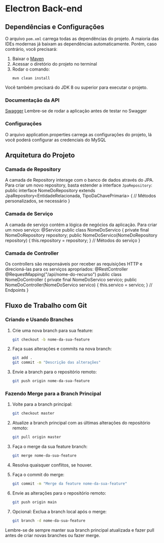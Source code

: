 # Electron Back-end

## Dependências e Configurações

O arquivo `pom.xml` carrega todas as dependências do projeto. A maioria das IDEs modernas já baixam as dependências
automaticamente. Porém, caso contrário, você precisará:

1. Baixar o [Maven](https://maven.apache.org/download.cgi)
2. Acessar o diretório do projeto no terminal
3. Rodar o comando:
   ```
   mvn clean install
   ```

Você também precisará do JDK 8 ou superior para executar o projeto.

### Documentação da API
[Swagger](http://localhost:8080/swagger-ui/index.htm)
Lembre-se de rodar a aplicação antes de testar no Swagger

### Configurações

O arquivo application.properties carrega as configurações do projeto, lá você poderá configurar as credenciais do MySQL

## Arquitetura do Projeto

### Camada de Repository

A camada de Repository interage com o banco de dados através do JPA. Para criar um novo repository, basta estender a
interface `JpaRepository`:
public interface NomeDoRepository extends JpaRepository<EntidadeRelacionada, TipoDaChavePrimaria> {
// Métodos personalizados, se necessário
}

### Camada de Serviço

A camada de serviço contém a lógica de negócios da aplicação. Para criar um novo serviço:
@Service
public class NomeDoServico {
private final NomeDoRepository repository;
public NomeDoServico(NomeDoRepository repository) {
this.repository = repository;
}
// Métodos do serviço
}

### Camada de Controller

Os controllers são responsáveis por receber as requisições HTTP e direcioná-las para os serviços apropriados:
@RestController
@RequestMapping("/api/nome-do-recurso")
public class NomeDoController {
private final NomeDoServico servico;
public NomeDoController(NomeDoServico servico) {
this.servico = servico;
}
// Endpoints
}

## Fluxo de Trabalho com Git

### Criando e Usando Branches

1. Crie uma nova branch para sua feature:
   ```bash
   git checkout -b nome-da-sua-feature
   ```

2. Faça suas alterações e commits na nova branch:
   ```bash
   git add .
   git commit -m "Descrição das alterações"
   ```

3. Envie a branch para o repositório remoto:
   ```bash
   git push origin nome-da-sua-feature
   ```

### Fazendo Merge para a Branch Principal

1. Volte para a branch principal:
   ```bash
   git checkout master
   ```

2. Atualize a branch principal com as últimas alterações do repositório remoto:
   ```bash
   git pull origin master
   ```

3. Faça o merge da sua feature branch:
   ```bash
   git merge nome-da-sua-feature
   ```

4. Resolva quaisquer conflitos, se houver.

5. Faça o commit do merge:
   ```bash
   git commit -m "Merge da feature nome-da-sua-feature"
   ```

6. Envie as alterações para o repositório remoto:
   ```bash
   git push origin main
   ```

7. Opcional: Exclua a branch local após o merge:
   ```bash
   git branch -d nome-da-sua-feature
   ```

Lembre-se de sempre manter sua branch principal atualizada e fazer pull antes de criar novas branches ou fazer merge.